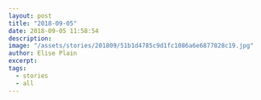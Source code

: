 ```yaml
---
layout: post
title: "2018-09-05"
date: 2018-09-05 11:58:54
description: 
image: "/assets/stories/201809/51b1d4785c9d1fc1086a6e6877828c19.jpg"
author: Elise Plain
excerpt: 
tags: 
  - stories
  - all
---
```



<p></p>
